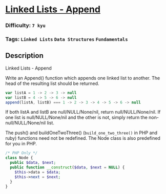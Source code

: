 # [Linked Lists - Append](https://www.codewars.com/kata/55d17ddd6d7868493e000074)

### Difficulty: `7 kyu`

### Tags: `Linked Lists` `Data Structures` `Fundamentals`

## Description

Linked Lists - Append

Write an Append() function which appends one linked list to another. The head of the resulting list should be returned.

```js
var listA = 1 -> 2 -> 3 -> null
var listB = 4 -> 5 -> 6 -> null
append(listA, listB) === 1 -> 2 -> 3 -> 4 -> 5 -> 6 -> null
```

If both listA and listB are null/NULL/None/nil, return null/NULL/None/nil. If one list is null/NULL/None/nil and the other is not, simply return the non-null/NULL/None/nil list.

The push() and buildOneTwoThree() (`build_one_two_three()` in PHP and ruby) functions need not be redefined. The Node class is also predefined for you in PHP.

```php
/* PHP Only */
class Node {
  public $data, $next;
  public function __construct($data, $next = NULL) {
    $this->data = $data;
    $this->next = $next;
  }
}
```